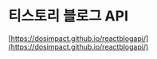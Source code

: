 # 티스토리 블로그 API

[https://dosimpact.github.io/reactblogapi/](https://dosimpact.github.io/reactblogapi/)
